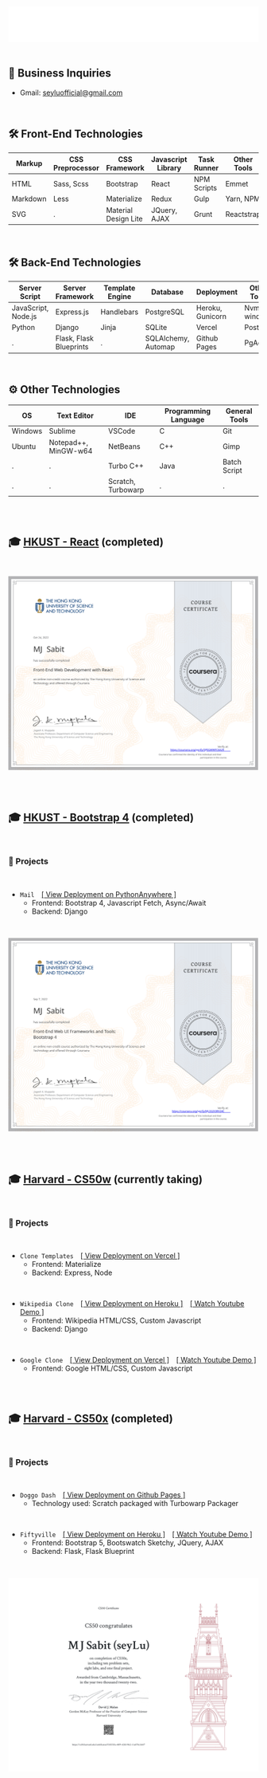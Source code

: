 <!---
seyLu/seyLu is a ✨ special ✨ repository because its `README.md` (this file) appears on your GitHub profile.
You can click the Preview link to take a look at your changes.
--->

<div align="center">
    <img src="svg/seyLu-name.svg" alt="seyLu-name">
</div>

<br>

## 📧 Business Inquiries
- Gmail: seyluofficial@gmail.com 

<br>

## 🛠 Front-End Technologies
|Markup   |CSS Preprocessor |CSS Framework        |Javascript Library |Task Runner |Other Tools |
|---------|-----------------|---------------------|-------------------|------------|------------|
|HTML     |Sass, Scss       |Bootstrap            |React              |NPM Scripts |Emmet       |
|Markdown |Less             |Materialize          |Redux              |Gulp        |Yarn, NPM   |
|SVG      |.                |Material Design Lite |JQuery, AJAX       |Grunt       |Reactstrap  |

<br>

## 🛠 Back-End Technologies
|Server Script       |Server Framework        |Template Engine |Database            |Deployment       |Other Tools            |
|--------------------|------------------------|----------------|--------------------|-----------------|-----------------------|
|JavaScript, Node.js |Express.js              |Handlebars      |PostgreSQL          |Heroku, Gunicorn |Nvm-windows            |
|Python              |Django                  |Jinja           |SQLite              |Vercel           |Postman                |
|.                   |Flask, Flask Blueprints |.               |SQLAlchemy, Automap |Github Pages     |PgAdmin                |

<br>

## ⚙️ Other Technologies
|OS      |Text Editor          |IDE                   |Programming Language |General Tools |
|--------|---------------------|----------------------|---------------------|--------------|
|Windows |Sublime              |VSCode                |C                    |Git           |
|Ubuntu  |Notepad++, MinGW-w64 |NetBeans              |C++                  |Gimp          |
|.       |.                    |Turbo C++             |Java                 |Batch Script  |
|.       |.                    |Scratch, Turbowarp    |.                    |.             |

<br><br>

## 🎓 [HKUST - React](https://www.coursera.org/learn/front-end-react/) (completed)

<br>

[![React Certificate](./certificates/React%20Certificate.svg)](https://www.coursera.org/account/accomplishments/verify/5PEGWWFC6A29)

<br><br>

## 🎓 [HKUST - Bootstrap 4](https://www.coursera.org/learn/bootstrap-4/) (completed)

<br>

### 🚀 Projects

<br>

- <code>Mail</code>&emsp;[[ View Deployment on PythonAnywhere ]](https://seylu.pythonanywhere.com/login/admin)
    - Frontend: Bootstrap 4, Javascript Fetch, Async/Await
    - Backend: Django

<br>

[![Bootstrap 4 Certificate](./certificates/Bootstrap4%20Certificate.svg)](https://www.coursera.org/account/accomplishments/verify/MLS52X3RV24C)

<br><br>

## 🎓 [Harvard - CS50w](https://cs50.harvard.edu/web/2020/) (currently taking)

<br>

### 🚀 Projects

<br>

- <code>Clone Templates</code>&emsp;[[ View Deployment on Vercel ]](https://clone-template-seylu.vercel.app/)
    - Frontend: Materialize
    - Backend: Express, Node

<br>

- <code>Wikipedia Clone</code>&emsp;[[ View Deployment on Heroku ]](https://wikipedia-clone-seylu.herokuapp.com/)&emsp;[[ Watch Youtube Demo ]](https://youtu.be/KSov2QSPx4s)
    - Frontend: Wikipedia HTML/CSS, Custom Javascript
    - Backend: Django

<br>

- <code>Google Clone</code>&emsp;[[ View Deployment on Vercel ]](https://google-clone-seylu.vercel.app/)&emsp;[[ Watch Youtube Demo ]](https://youtu.be/FYXgJcMr4YQ)
    - Frontend: Google HTML/CSS, Custom Javascript

<br><br>

## 🎓 [Harvard - CS50x](https://cs50.harvard.edu/x/2022/) (completed)

<br>

### 🚀 Projects

<br>

- <code>Doggo Dash</code>&emsp;[[ View Deployment on Github Pages ]](https://seylu.github.io/doggo-dash/)
    - Technology used: Scratch packaged with Turbowarp Packager

<br>

- <code>Fiftyville</code>&emsp;[[ View Deployment on Heroku ]](https://fiftyville.herokuapp.com/)&emsp;[[ Watch Youtube Demo ]](https://youtu.be/l2aBCjvdwhM)
    - Frontend: Bootstrap 5, Bootswatch Sketchy, JQuery, AJAX
    - Backend: Flask, Flask Blueprint

<br>

[![CS50x Certificate](./certificates/CS50x%20Certificate.svg)](https://certificates.cs50.io/f18555fa-40f9-42fd-9fe2-11a878c3cbf7.pdf?size=letter)